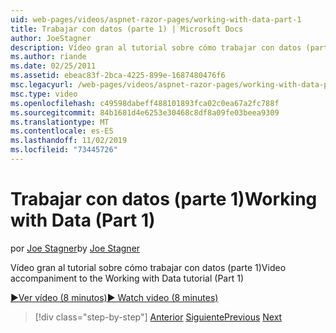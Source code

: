 ```yaml
---
uid: web-pages/videos/aspnet-razor-pages/working-with-data-part-1
title: Trabajar con datos (parte 1) | Microsoft Docs
author: JoeStagner
description: Vídeo gran al tutorial sobre cómo trabajar con datos (parte 1)
ms.author: riande
ms.date: 02/25/2011
ms.assetid: ebeac83f-2bca-4225-899e-1687480476f6
msc.legacyurl: /web-pages/videos/aspnet-razor-pages/working-with-data-part-1
msc.type: video
ms.openlocfilehash: c49598dabeff488101893fca02c0ea67a2fc788f
ms.sourcegitcommit: 84b1681d4e6253e30468c8df8a09fe03beea9309
ms.translationtype: MT
ms.contentlocale: es-ES
ms.lasthandoff: 11/02/2019
ms.locfileid: "73445726"
---
```

# <a name="working-with-data-part-1"></a><span data-ttu-id="ae4e4-103">Trabajar con datos (parte 1)</span><span class="sxs-lookup"><span data-stu-id="ae4e4-103">Working with Data (Part 1)</span></span>

<span data-ttu-id="ae4e4-104">por [Joe Stagner](https://github.com/JoeStagner)</span><span class="sxs-lookup"><span data-stu-id="ae4e4-104">by [Joe Stagner](https://github.com/JoeStagner)</span></span>

<span data-ttu-id="ae4e4-105">Vídeo gran al tutorial sobre cómo trabajar con datos (parte 1)</span><span class="sxs-lookup"><span data-stu-id="ae4e4-105">Video accompaniment to the Working with Data tutorial (Part 1)</span></span>

<span data-ttu-id="ae4e4-106">[&#9654;Ver vídeo (8 minutos)](https://channel9.msdn.com/Blogs/ASP-NET-Site-Videos/working-with-data-(part-1))</span><span class="sxs-lookup"><span data-stu-id="ae4e4-106">[&#9654; Watch video (8 minutes)](https://channel9.msdn.com/Blogs/ASP-NET-Site-Videos/working-with-data-(part-1))</span></span>

> [!div class="step-by-step"]
> <span data-ttu-id="ae4e4-107">[Anterior](working-with-forms-part-2.md)
> [Siguiente](working-with-data-part-2.md)</span><span class="sxs-lookup"><span data-stu-id="ae4e4-107">[Previous](working-with-forms-part-2.md)
[Next](working-with-data-part-2.md)</span></span>
